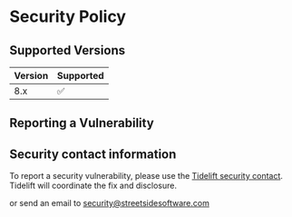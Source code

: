 # Security Policy

## Supported Versions

| Version | Supported          |
| ------- | ------------------ |
| 8.x     | :white_check_mark: |

## Reporting a Vulnerability

## Security contact information

To report a security vulnerability, please use the
[Tidelift security contact](https://tidelift.com/security).
Tidelift will coordinate the fix and disclosure.

or send an email to [security@streetsidesoftware.com](mailto:security@streetsidesoftware.com)
